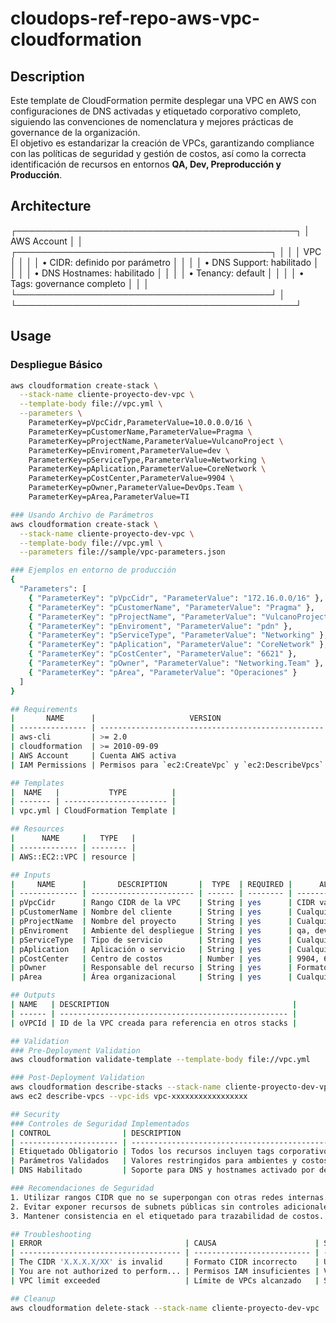 # cloudops-ref-repo-aws-vpc-cloudformation

## Description
Este template de CloudFormation permite desplegar una VPC en AWS con configuraciones de DNS activadas y etiquetado corporativo completo, siguiendo las convenciones de nomenclatura y mejores prácticas de governance de la organización.  
El objetivo es estandarizar la creación de VPCs, garantizando compliance con las políticas de seguridad y gestión de costos, así como la correcta identificación de recursos en entornos **QA, Dev, Preproducción y Producción**.

## Architecture
┌─────────────────────────────────────────────┐
│                AWS Account                  │
│ ┌─────────────────────────────────────────┐ │
│ │                 VPC                     │ │
│ │  • CIDR: definido por parámetro         │ │
│ │  • DNS Support: habilitado              │ │
│ │  • DNS Hostnames: habilitado            │ │
│ │  • Tenancy: default                     │ │
│ │  • Tags: governance completo            │ │
│ └─────────────────────────────────────────┘ │
└─────────────────────────────────────────────┘


## Usage
### Despliegue Básico
```bash
aws cloudformation create-stack \
  --stack-name cliente-proyecto-dev-vpc \
  --template-body file://vpc.yml \
  --parameters \
    ParameterKey=pVpcCidr,ParameterValue=10.0.0.0/16 \
    ParameterKey=pCustomerName,ParameterValue=Pragma \
    ParameterKey=pProjectName,ParameterValue=VulcanoProject \
    ParameterKey=pEnviroment,ParameterValue=dev \
    ParameterKey=pServiceType,ParameterValue=Networking \
    ParameterKey=pAplication,ParameterValue=CoreNetwork \
    ParameterKey=pCostCenter,ParameterValue=9904 \
    ParameterKey=pOwner,ParameterValue=DevOps.Team \
    ParameterKey=pArea,ParameterValue=TI

### Usando Archivo de Parámetros
aws cloudformation create-stack \
  --stack-name cliente-proyecto-dev-vpc \
  --template-body file://vpc.yml \
  --parameters file://sample/vpc-parameters.json

### Ejemplos en entorno de producción
{
  "Parameters": [
    { "ParameterKey": "pVpcCidr", "ParameterValue": "172.16.0.0/16" },
    { "ParameterKey": "pCustomerName", "ParameterValue": "Pragma" },
    { "ParameterKey": "pProjectName", "ParameterValue": "VulcanoProject" },
    { "ParameterKey": "pEnviroment", "ParameterValue": "pdn" },
    { "ParameterKey": "pServiceType", "ParameterValue": "Networking" },
    { "ParameterKey": "pAplication", "ParameterValue": "CoreNetwork" },
    { "ParameterKey": "pCostCenter", "ParameterValue": "6621" },
    { "ParameterKey": "pOwner", "ParameterValue": "Networking.Team" },
    { "ParameterKey": "pArea", "ParameterValue": "Operaciones" }
  ]
}

## Requirements
|       NAME      |                     VERSION                        |
| --------------- | -------------------------------------------------- |
| aws-cli         | >= 2.0                                             |
| cloudformation  | >= 2010-09-09                                      |
| AWS Account     | Cuenta AWS activa                                  |
| IAM Permissions | Permisos para `ec2:CreateVpc` y `ec2:DescribeVpcs` |

## Templates
|  NAME   |           TYPE          |
| ------- | ----------------------- |
| vpc.yml | CloudFormation Template |

## Resources
|      NAME     |   TYPE   |
| ------------- | -------- |
| AWS::EC2::VPC | resource |

## Inputs
|     NAME      |       DESCRIPTION       |  TYPE  | REQUIRED |      ALLOWED VALUES      |
| ------------- | ----------------------- | ------ | -------- | ------------------------ |
| pVpcCidr      | Rango CIDR de la VPC    | String | yes      | CIDR válido              |
| pCustomerName | Nombre del cliente      | String | yes      | Cualquier string válido  |
| pProjectName  | Nombre del proyecto     | String | yes      | Cualquier string válido  |
| pEnviroment   | Ambiente del despliegue | String | yes      | qa, dev, pdn, prepdn     |
| pServiceType  | Tipo de servicio        | String | yes      | Cualquier string válido  |
| pAplication   | Aplicación o servicio   | String | yes      | Cualquier string válido  |
| pCostCenter   | Centro de costos        | Number | yes      | 9904, 6621, 1222         |
| pOwner        | Responsable del recurso | String | yes      | Formato: Nombre.Apellido |
| pArea         | Área organizacional     | String | yes      | Cualquier string válido  |

## Outputs
| NAME   | DESCRIPTION                                         |
| ------ | --------------------------------------------------- |
| oVPCId | ID de la VPC creada para referencia en otros stacks |

## Validation
### Pre-Deployment Validation
aws cloudformation validate-template --template-body file://vpc.yml

### Post-Deployment Validation
aws cloudformation describe-stacks --stack-name cliente-proyecto-dev-vpc
aws ec2 describe-vpcs --vpc-ids vpc-xxxxxxxxxxxxxxxxx

## Security
### Controles de Seguridad Implementados
| CONTROL                | DESCRIPTION                                       | ESTADO |
| ---------------------- | ------------------------------------------------- | ------ |
| Etiquetado Obligatorio | Todos los recursos incluyen tags corporativos     | ✅      |
| Parámetros Validados   | Valores restringidos para ambientes y costos      | ✅      |
| DNS Habilitado         | Soporte para DNS y hostnames activado por defecto | ✅      |

### Recomendaciones de Seguridad
1. Utilizar rangos CIDR que no se superpongan con otras redes internas.
2. Evitar exponer recursos de subnets públicas sin controles adicionales.
3. Mantener consistencia en el etiquetado para trazabilidad de costos.

## Troubleshooting
| ERROR                                | CAUSA                      | SOLUCIÓN                                                  |
| ------------------------------------ | -------------------------- | --------------------------------------------------------- |
| The CIDR 'X.X.X.X/XX' is invalid     | Formato CIDR incorrecto    | Usar formato válido IPv4                                  |
| You are not authorized to perform... | Permisos IAM insuficientes | Verificar políticas asignadas                             |
| VPC limit exceeded                   | Límite de VPCs alcanzado   | Solicitar aumento a AWS Support o eliminar VPCs no usadas |

## Cleanup
aws cloudformation delete-stack --stack-name cliente-proyecto-dev-vpc














